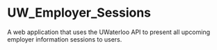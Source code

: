 # UW_Employer_Sessions
A web application that uses the UWaterloo API to present all upcoming employer information sessions to users.
